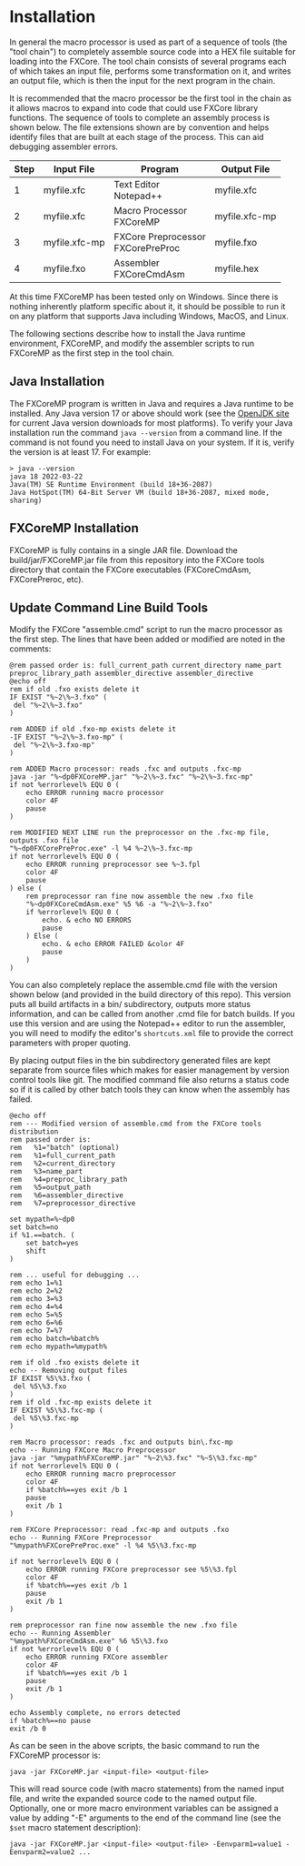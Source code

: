 # Installation

In general the macro processor is used as part of a sequence of tools (the "tool chain") to completely assemble
source code into a HEX file suitable for loading into the FXCore. The tool chain consists of several programs
each of which takes an input file, performs some transformation on it, and writes an output file, which is then
the input for the next program in the chain.

It is recommended that the macro processor be the first tool in the chain as it allows macros to expand into
code that could use FXCore library functions. The sequence of tools to complete an assembly process is shown
below. The file extensions shown are by convention and helps identify files that are built at each stage of
the process. This can aid debugging assembler errors.

| Step | Input File | Program | Output File |
|------|------------|---------|-------------|
| 1 | myfile.xfc | Text Editor<br>Notepad++ | myfile.xfc |
| 2 | myfile.xfc | Macro Processor<br>FXCoreMP | myfile.xfc-mp |
| 3 | myfile.xfc-mp | FXCore Preprocessor<br>FXCorePreProc | myfile.fxo |
| 4 | myfile.fxo | Assembler<br>FXCoreCmdAsm | myfile.hex |

At this time FXCoreMP has been tested only on Windows. Since there is nothing inherently platform specific about it,
it should be possible to run it on any platform that supports Java including Windows, MacOS, and Linux.

The following sections describe how to install the Java runtime environment, FXCoreMP, and modify the
assembler scripts to run FXCoreMP as the first step in the tool chain.

## Java Installation

The FXCoreMP program is written in Java and requires a Java runtime to be installed. Any Java version 17 or above
should work (see the [OpenJDK site](https://jdk.java.net/) for current Java version downloads for most platforms).
To verify your Java installation run the command `java --version` from a command line. If the command is not
found you need to install Java on your system. If it is, verify the version is at least 17. For example:

```
> java --version
java 18 2022-03-22
Java(TM) SE Runtime Environment (build 18+36-2087)
Java HotSpot(TM) 64-Bit Server VM (build 18+36-2087, mixed mode, sharing)
```

## FXCoreMP Installation

FXCoreMP is fully contains in a single JAR file. Download the build/jar/FXCoreMP.jar file from 
this repository into the FXCore tools directory that
contain the FXCore executables (FXCoreCmdAsm, FXCorePreroc, etc).

## Update Command Line Build Tools

Modify the FXCore "assemble.cmd" script to run the macro processor as the first step. The lines that have
been added or modified are noted in the comments: 

```winbatch
@rem passed order is: full_current_path current_directory name_part preproc_library_path assembler_directive assembler_directive
@echo off
rem if old .fxo exists delete it
IF EXIST "%~2\%~3.fxo" (
 del "%~2\%~3.fxo"
)

rem ADDED if old .fxo-mp exists delete it
-IF EXIST "%~2\%~3.fxo-mp" (
 del "%~2\%~3.fxo-mp"
)

rem ADDED Macro processor: reads .fxc and outputs .fxc-mp
java -jar "%~dp0FXCoreMP.jar" "%~2\%~3.fxc" "%~2\%~3.fxc-mp"
if not %errorlevel% EQU 0 (
	echo ERROR running macro processor
	color 4F
	pause
)

rem MODIFIED NEXT LINE run the preprocessor on the .fxc-mp file, outputs .fxo file
"%~dp0FXCorePreProc.exe" -l %4 %~2\%~3.fxc-mp
if not %errorlevel% EQU 0 (
	echo ERROR running preprocessor see %~3.fpl
	color 4F
	pause
) else (
	rem preprocessor ran fine now assemble the new .fxo file
	"%~dp0FXCoreCmdAsm.exe" %5 %6 -a "%~2\%~3.fxo"
	if %errorlevel% EQU 0 (
		echo. & echo NO ERRORS 
		pause
	) Else ( 
		echo. & echo ERROR FAILED &color 4F 
		pause
	)
)
```

You can also completely replace the assemble.cmd file with the version shown below (and
provided in the build directory of this repo). This 
version puts all build artifacts in a bin/ subdirectory, outputs more status information,
and can be called from another .cmd file for batch builds. If you use this version and
are using the Notepad++ editor to run the assembler, you will need to modify the editor's
`shortcuts.xml` file to provide the correct parameters with proper quoting. 

By placing
output files in the bin subdirectory generated files are kept separate from source files
which makes for easier management by version control tools like git. The modified command
file also returns a status code so if it is called by other batch tools they can know
when the assembly has failed.

```
@echo off
rem --- Modified version of assemble.cmd from the FXCore tools distribution
rem passed order is: 
rem   %1="batch" (optional)
rem   %1=full_current_path
rem   %2=current_directory
rem   %3=name_part
rem   %4=preproc_library_path
rem   %5=output_path
rem   %6=assembler_directive
rem   %7=preprocessor_directive

set mypath=%~dp0
set batch=no
if %1.==batch. (
	set batch=yes
	shift
)

rem ... useful for debugging ...
rem echo 1=%1
rem echo 2=%2
rem echo 3=%3
rem echo 4=%4
rem echo 5=%5
rem echo 6=%6
rem echo 7=%7
rem echo batch=%batch%
rem echo mypath=%mypath%

rem if old .fxo exists delete it
echo -- Removing output files
IF EXIST %5\%3.fxo (
 del %5\%3.fxo
)
rem if old .fxc-mp exists delete it
IF EXIST %5\%3.fxc-mp (
 del %5\%3.fxc-mp
)

rem Macro processor: reads .fxc and outputs bin\.fxc-mp
echo -- Running FXCore Macro Preprocessor
java -jar "%mypath%FXCoreMP.jar" "%~2\%3.fxc" "%~5\%3.fxc-mp"
if not %errorlevel% EQU 0 (
	echo ERROR running macro preprocessor
	color 4F
	if %batch%==yes exit /b 1
	pause
	exit /b 1
)

rem FXCore Preprocessor: read .fxc-mp and outputs .fxo
echo -- Running FXCore Preprocessor
"%mypath%FXCorePreProc.exe" -l %4 %5\%3.fxc-mp

if not %errorlevel% EQU 0 (
	echo ERROR running FXCore preprocessor see %5\%3.fpl
	color 4F
	if %batch%==yes exit /b 1
	pause
	exit /b 1
)

rem preprocessor ran fine now assemble the new .fxo file
echo -- Running Assembler
"%mypath%FXCoreCmdAsm.exe" %6 %5\%3.fxo
if not %errorlevel% EQU 0 (
	echo ERROR running FXCore assembler
	color 4F
	if %batch%==yes exit /b 1
	pause
	exit /b 1
)

echo Assembly complete, no errors detected
if %batch%==no pause
exit /b 0
```

As can be seen in the above scripts, the basic command to run the FXCoreMP processor is:

```
java -jar FXCoreMP.jar <input-file> <output-file>
```

This will read source code (with macro statements) from the named input file, and write the expanded
source code to the named output file. Optionally, one or more macro environment variables can be
assigned a value by adding "-E" arguments to the end of the command line (see the `$set` macro statement
description):

```
java -jar FXCoreMP.jar <input-file> <output-file> -Eenvparm1=value1 -Eenvparm2=value2 ...
```

